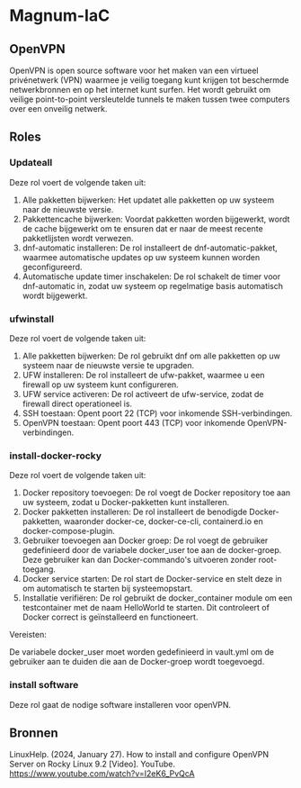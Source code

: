 # Magnum-IaC
## OpenVPN
OpenVPN is open source software voor het maken van een virtueel privénetwerk (VPN) waarmee je veilig toegang kunt krijgen tot beschermde netwerkbronnen en op het internet kunt surfen. Het wordt gebruikt om veilige point-to-point versleutelde tunnels te maken tussen twee computers over een onveilig netwerk.

## Roles 
### Updateall 
Deze rol voert de volgende taken uit:

1. Alle pakketten bijwerken: Het updatet alle pakketten op uw systeem naar de nieuwste versie.
2. Pakkettencache bijwerken: Voordat pakketten worden bijgewerkt, wordt de cache bijgewerkt om te ensuren dat er naar de meest recente pakketlijsten wordt verwezen.
3. dnf-automatic installeren: De rol installeert de dnf-automatic-pakket, waarmee automatische updates op uw systeem kunnen worden geconfigureerd.
4. Automatische update timer inschakelen: De rol schakelt de timer voor dnf-automatic in, zodat uw systeem op regelmatige basis automatisch wordt bijgewerkt.

### ufwinstall
Deze rol voert de volgende taken uit:

1. Alle pakketten bijwerken: De rol gebruikt dnf om alle pakketten op uw systeem naar de nieuwste versie te upgraden.
2. UFW installeren: De rol installeert de ufw-pakket, waarmee u een firewall op uw systeem kunt configureren.
3. UFW service activeren: De rol activeert de ufw-service, zodat de firewall direct operationeel is.
4. SSH toestaan: Opent poort 22 (TCP) voor inkomende SSH-verbindingen.
5. OpenVPN toestaan: Opent poort 443 (TCP) voor inkomende OpenVPN-verbindingen.

### install-docker-rocky
Deze rol voert de volgende taken uit:

1. Docker repository toevoegen: De rol voegt de Docker repository toe aan uw systeem, zodat u Docker-pakketten kunt installeren.
2. Docker pakketten installeren: De rol installeert de benodigde Docker-pakketten, waaronder docker-ce, docker-ce-cli, containerd.io en docker-compose-plugin.
3. Gebruiker toevoegen aan Docker groep: De rol voegt de gebruiker gedefinieerd door de variabele docker_user toe aan de docker-groep. Deze gebruiker kan dan Docker-commando's uitvoeren zonder root-toegang.
4. Docker service starten: De rol start de Docker-service en stelt deze in om automatisch te starten bij systeemopstart.
5. Installatie verifiëren: De rol gebruikt de docker_container module om een testcontainer met de naam HelloWorld te starten. Dit controleert of Docker correct is geïnstalleerd en functioneert.

Vereisten:

De variabele docker_user moet worden gedefinieerd in vault.yml om de gebruiker aan te duiden die aan de Docker-groep wordt toegevoegd.

### install software
Deze rol gaat de nodige software installeren voor openVPN. 

## Bronnen 
LinuxHelp. (2024, January 27). How to install and configure OpenVPN Server on Rocky Linux 9.2 [Video]. YouTube. https://www.youtube.com/watch?v=I2eK6_PvQcA

